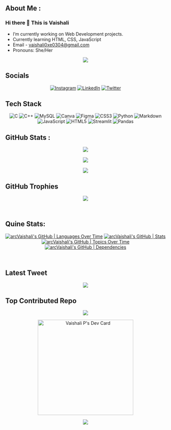 ## About Me :
### Hi there 👋 This is Vaishali 

- I’m currently working on Web Development projects. <br>
- Currently learning HTML, CSS, JavaScript <br>
- Email - vaishali0xe0304@gmail.com <br>
- Pronouns: She/Her <br>

<div align="center">     
 
[![](https://visitcount.itsvg.in/api?id=arcVaisahli&label=Profile%20Views&color=12&icon=0&pretty=false)](https://visitcount.itsvg.in)


</div>

## Socials
<div align="center">
 
[![Instagram](https://img.shields.io/badge/Instagram-%23E4405F.svg?logo=Instagram&logoColor=white)](https://instagram.com/vaishali_p14) [![LinkedIn](https://img.shields.io/badge/LinkedIn-%230077B5.svg?logo=linkedin&logoColor=white)]([https://linkedin.com/in/https://www.linkedin.com/in/vaishali-p-97326221b/](https://www.linkedin.com/in/vaishali-p-97326221b/)) [![Twitter](https://img.shields.io/badge/Twitter-%231DA1F2.svg?logo=Twitter&logoColor=white)](https://twitter.com/Vaishali_P14) 

</div>



## Tech Stack
<div align="center">

![C](https://img.shields.io/badge/c-%2300599C.svg?style=for-the-badge&logo=c&logoColor=white) ![C++](https://img.shields.io/badge/c++-%2300599C.svg?style=for-the-badge&logo=c%2B%2B&logoColor=white) ![MySQL](https://img.shields.io/badge/mysql-%2300f.svg?style=for-the-badge&logo=mysql&logoColor=white) ![Canva](https://img.shields.io/badge/Canva-%2300C4CC.svg?style=for-the-badge&logo=Canva&logoColor=white) 	![Figma](https://img.shields.io/badge/figma-%23F24E1E.svg?style=for-the-badge&logo=figma&logoColor=white) ![CSS3](https://img.shields.io/badge/css3-%231572B6.svg?style=for-the-badge&logo=css3&logoColor=white) ![Python](https://img.shields.io/badge/python-3670A0?style=for-the-badge&logo=python&logoColor=ffdd54) ![Markdown](https://img.shields.io/badge/markdown-%23000000.svg?style=for-the-badge&logo=markdown&logoColor=white) ![JavaScript](https://img.shields.io/badge/javascript-%23323330.svg?style=for-the-badge&logo=javascript&logoColor=%23F7DF1E) ![HTML5](https://img.shields.io/badge/html5-%23E34F26.svg?style=for-the-badge&logo=html5&logoColor=white) ![Streamlit](https://img.shields.io/badge/streamlit-%23E34F26.svg?style=for-the-badge&logo=streamlit&logoColor=white) ![Pandas](https://img.shields.io/badge/pandas-%23E34F26.svg?style=for-the-badge&logo=pandas&logoColor=white)



</div>



## GitHub Stats :
<div align="center">
 
![](https://github-readme-stats.vercel.app/api?username=arcVaishali&theme=dark&hide_border=false&include_all_commits=false&count_private=true) <br/><br/>
![](https://github-readme-streak-stats.herokuapp.com/?user=arcVaishali&theme=dark&hide_border=false) <br/><br/>
![](https://github-readme-stats.vercel.app/api/top-langs/?username=arcVaishali&theme=dark&hide_border=false&include_all_commits=false&count_private=true&layout=compact)
 
</div>



## GitHub Trophies
<div align="center">

![](https://github-trophies.vercel.app/?username=arcVaishali&theme=onedark&no-frame=true&no-bg=true&margin-w=4)
 
</div>

<br>

## Quine Stats:
<div align = "center">
 
[![arcVaishali's GitHub | Languages Over Time](https://stats.quine.sh/arcVaishali/languages-over-time?theme=dark)](https://quine.sh)
[![arcVaishali's GitHub | Stats](https://stats.quine.sh/arcVaishali/github?theme=dark)](https://quine.sh?utm_source=widgets&utm_campaign=arcVaishali)
[![arcVaishali's GitHub | Topics Over Time](https://stats.quine.sh/arcVaishali/topics-over-time?theme=dark)](https://quine.sh?utm_source=widgets&utm_campaign=arcVaishali)
[![arcVaishali's GitHub | Dependencies](https://stats.quine.sh/arcVaishali/dependencies?theme=dark)](https://quine.sh?utm_source=widgets&utm_campaign=arcVaishali)

</div>

<br>


## Latest Tweet
<div align="center">

[![](https://gtce.itsvg.in/api?username=Vaishali_P14)](https://github.com/VishwaGauravIn/github-twitter-card-embed)
 
</div>


## Top Contributed Repo
<div align="center">

![](https://github-contributor-stats.vercel.app/api?username=arcVaishali&limit=5&theme=dark&combine_all_yearly_contributions=true)  
 
</div>

<!-- Daily.dev devcard -->
<div align = "center"> 
 
<a href="https://app.daily.dev/arcVaishali14"><img src="https://api.daily.dev/devcards/6fc61422fa0c445bb08421db8c2b4185.png?r=8op" width="300" alt="Vaishali P's Dev Card"/></a>

</div>

<div align="center">

![](https://quotes-github-readme.vercel.app/api?type=horizontal&theme=radical)
 
</div>






 


<!--
**arcVaishali/arcVaishali** is a ✨ _special_ ✨ repository because its `README.md` (this file) appears on your GitHub profile.

Here are some ideas to get you started:

- 🔭 I’m currently working on ...
- 🌱 I’m currently learning ...
- 👯 I’m looking to collaborate on ...
- 🤔 I’m looking for help with ...
- 💬 Ask me about ...
- 📫 How to reach me: ...
- 😄 Pronouns: ...
- ⚡ Fun fact: ...
-->
